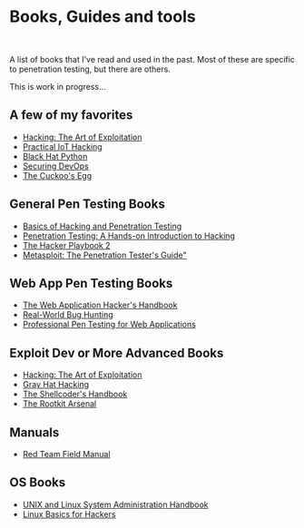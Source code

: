 <h1>Books, Guides and tools</h1> <br>
<p>A list of books that I've read and used in the past. Most of these are specific to penetration testing, but there are others.</p>
<p>This is work in progress...</p>

<h2>A few of my favorites</h2>
  <ul>
    <li><a href="https://www.amazon.com/Hacking-Art-Exploitation-Jon-Erickson/dp/1593271441/ref=pd_bxgy_img_2/147-9859984-3258507?pd_rd_w=CFq2z&pf_rd_p=fd3ebcd0-c1a2-44cf-aba2-bbf4810b3732&pf_rd_r=3P2JB6QPXDE5X8Y8M7MF&pd_rd_r=948d990b-7be8-4049-bb3b-6555d2c91f0e&pd_rd_wg=TgNqS&pd_rd_i=1593271441&psc=1">Hacking: The Art of Exploitation</a></li>
    <li><a href="https://www.amazon.com/Practical-IoT-Hacking-Fotios-Chantzis/dp/1718500904/ref=pd_day0_14/147-9859984-3258507?pd_rd_w=us4l6&pf_rd_p=332cbe83-5720-4c84-9ab5-eda1dcf8d7b4&pf_rd_r=3V1CM5PH200RYFSCWM1Y&pd_rd_r=e6dc95fd-7784-4397-959b-b2424e8b301e&pd_rd_wg=np5UM&pd_rd_i=1718500904&psc=1">Practical IoT Hacking</a></li>
    <li><a href="https://www.amazon.com/Black-Hat-Python-Programming-Pentesters/dp/1593275900/ref=sr_1_10?dchild=1&keywords=python+pentesting&qid=1624629627&s=books&sr=1-10">Black Hat Python</a></li>
    <li><a href="https://www.amazon.com/dp/1617294136/ref=sspa_dk_detail_0?psc=1&pd_rd_i=1617294136p13NParams&spLa=ZW5jcnlwdGVkUXVhbGlmaWVyPUEyWkNFN1UyQkFERlpQJmVuY3J5cHRlZElkPUEwMTgxMjMyRUVaUFZOUDFKNEtSJmVuY3J5cHRlZEFkSWQ9QTA1OTk5OTA3Rk04VTdUNVMzNjImd2lkZ2V0TmFtZT1zcF9kZXRhaWwyJmFjdGlvbj1jbGlja1JlZGlyZWN0JmRvTm90TG9nQ2xpY2s9dHJ1ZQ==">Securing DevOps</a></li>
    <li><a href="https://www.amazon.com/Cuckoos-Egg-Stoll-Cliff-Paperback/dp/B008AU5232/ref=sr_1_2?dchild=1&keywords=The+Cuckoo%27s+egg&qid=1624629760&s=books&sr=1-2">The Cuckoo's Egg</a></li>
  </ul>

<h2>General Pen Testing Books</h2>
  <ul>
    <li><a href="https://www.amazon.com/Basics-Hacking-Penetration-Testing-Ethical/dp/0124116442/ref=sr_1_8?dchild=1&keywords=penetration+testing&qid=1624626261&s=books&sr=1-8">Basics of Hacking and Penetration Testing</a></li>
    <li><a href="https://www.amazon.com/Penetration-Testing-Hands-Introduction-Hacking/dp/1593275641/ref=pd_bxgy_img_2/147-9859984-3258507?pd_rd_w=scW4O&pf_rd_p=fd3ebcd0-c1a2-44cf-aba2-bbf4810b3732&pf_rd_r=3AZ6PJC0N08EJWF8JZXA&pd_rd_r=14396b13-a1be-45b2-b501-315db9a4662e&pd_rd_wg=uzjDL&pd_rd_i=1593275641&psc=1">Penetration Testing: A Hands-on Introduction to Hacking</a></li>
    <li><a href="https://www.amazon.com/Hacker-Playbook-Practical-Penetration-Testing/dp/1512214566/ref=pd_bxgy_img_1/147-9859984-3258507?pd_rd_w=WMZFC&pf_rd_p=fd3ebcd0-c1a2-44cf-aba2-bbf4810b3732&pf_rd_r=MEWHBWBJVJFRAK1ZYKT4&pd_rd_r=32989f50-e670-4ec0-80f5-0e904cc5812c&pd_rd_wg=Hy853&pd_rd_i=1512214566&psc=1">The Hacker Playbook 2</a></li>
    <li><a href="https://www.amazon.com/Metasploit-Penetration-Testers-David-Kennedy/dp/159327288X/ref=sr_1_1?dchild=1&keywords=metasploit&qid=1624629404&s=books&sr=1-1">Metasploit: The Penetration Tester's Guide"</a></li>
  </ul>
  
<h2>Web App Pen Testing Books</h2>
  <ul>
   <li><a href="https://www.amazon.com/dp/1118026470/ref=sspa_dk_detail_0?psc=1&pd_rd_i=1118026470&pd_rd_w=wLkFh&pf_rd_p=91afecf5-8b2e-41e2-9f11-dc6992c6eaa1&pd_rd_wg=E3MNT&pf_rd_r=K3VV87T68GQFHEJ5KY0A&pd_rd_r=97eb75b5-6879-493e-bc8a-0c2ac1a73a4d&spLa=ZW5jcnlwdGVkUXVhbGlmaWVyPUFHQUFXSkZDWTNWRkYmZW5jcnlwdGVkSWQ9QTEwMDU2MTlNVTFSTUdUQ0tNRFUmZW5jcnlwdGVkQWRJZD1BMDQwODQwNDFSTlFDT1lJRE41V1kmd2lkZ2V0TmFtZT1zcF9kZXRhaWwmYWN0aW9uPWNsaWNrUmVkaXJlY3QmZG9Ob3RMb2dDbGljaz10cnVl">The Web Application Hacker's Handbook</a></li>
   <li><a href="https://www.amazon.com/Real-World-Bug-Hunting-Field-Hacking/dp/1593278616/ref=sr_1_6?dchild=1&keywords=exploit+development&qid=1624627879&sr=8-6">Real-World Bug Hunting</a></li>
    <li><a href="https://www.amazon.com/Professional-Pen-Testing-Web-Applications/dp/0471789666/ref=sr_1_3?dchild=1&keywords=professional+pen+testing+for+web+applications&qid=1624629299&s=books&sr=1-3">Professional Pen Testing for Web Applications</a></li>
  </ul>

<h2>Exploit Dev or More Advanced Books</h2>
  <ul>
    <li><a href="https://www.amazon.com/Hacking-Art-Exploitation-Jon-Erickson/dp/1593271441/ref=pd_bxgy_img_2/147-9859984-3258507?pd_rd_w=CFq2z&pf_rd_p=fd3ebcd0-c1a2-44cf-aba2-bbf4810b3732&pf_rd_r=3P2JB6QPXDE5X8Y8M7MF&pd_rd_r=948d990b-7be8-4049-bb3b-6555d2c91f0e&pd_rd_wg=TgNqS&pd_rd_i=1593271441&psc=1">Hacking: The Art of Exploitation</a></li>
    <li><a href="https://www.amazon.com/Gray-Hat-Hacking-Ethical-Handbook/dp/1260108414/ref=sr_1_23?dchild=1&keywords=hacking+books&qid=1624627737&s=books&sr=1-23&asin=1260108414&revisionId=&format=4&depth=1">Gray Hat Hacking</a></li>  
    <li><a href="https://www.amazon.com/Shellcoders-Handbook-Discovering-Exploiting-Security/dp/047008023X/ref=sr_1_2?crid=3LYN3IKN9B49&dchild=1&keywords=shell+coder%27s+handbook&qid=1624627809&sprefix=shell+coder%2Cstripbooks%2C184&sr=8-2">The Shellcoder's Handbook</a></li>
    <li><a href="https://www.amazon.com/Rootkit-Arsenal-Escape-Evasion-Corners/dp/144962636X/ref=sr_1_1?dchild=1&keywords=rootkit&qid=1624627921&sr=8-1">The Rootkit Arsenal</a></li>
  </ul> 

<h2>Manuals</h2>
<ul>
  <li><a href="https://www.amazon.com/Rtfm-Red-Team-Field-Manual/dp/1494295504/ref=sr_1_2?crid=2JO96HZE1I8ET&dchild=1&keywords=rtfm+red+team+field+manual&qid=1624628817&s=books&sprefix=RTFM%2Cstripbooks%2C187&sr=1-2">Red Team Field Manual</a></li>
</ul>

<h2>OS Books</h2>
  <ul>
    <li><a href="https://www.amazon.com/UNIX-Linux-System-Administration-Handbook/dp/0134277554/ref=sr_1_1?crid=28AYJYCR0RKBH&dchild=1&keywords=unix+and+linux+system+administration+handbook&qid=1624629934&s=books&sprefix=UNIX+and+Linux%2Cstripbooks%2C179&sr=1-1">UNIX and Linux System Administration Handbook</a></li>
    <li><a href="https://www.amazon.com/dp/1593278551/ref=sspa_dk_detail_0?psc=1&pd_rd_i=1593278551&pd_rd_w=TQII4&pf_rd_p=91afecf5-8b2e-41e2-9f11-dc6992c6eaa1&pd_rd_wg=o2zXK&pf_rd_r=M3GX7DEAF430JQ086V7A&pd_rd_r=a96a82d7-efd3-45bf-8bd7-c100f5aa0070&spLa=ZW5jcnlwdGVkUXVhbGlmaWVyPUFCRFRIT1ZOOUU5SzgmZW5jcnlwdGVkSWQ9QTA1MTMwNDEyV0lCT0NFUlNKN0NEJmVuY3J5cHRlZEFkSWQ9QTEwMzg0MjRJTlozS1ZHRlJQNzImd2lkZ2V0TmFtZT1zcF9kZXRhaWwmYWN0aW9uPWNsaWNrUmVkaXJlY3QmZG9Ob3RMb2dDbGljaz10cnVl">Linux Basics for Hackers</a></li>
  </ul>
    

